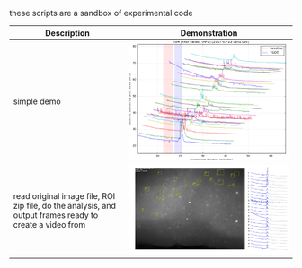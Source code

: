 these scripts are a sandbox of experimental code

Description | Demonstration
---|---
simple demo | ![01-raw.png](01-raw.png)
read original image file, ROI zip file, do the analysis, and output frames ready to create a video from | ![video_frame_02400.png](video_frame_02400.png)